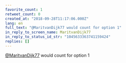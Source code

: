 ```yaml
---
favorite_count: 1
retweet_count: 0
created_at: "2018-09-28T11:17:06.000Z"
lang: en
full_text: "@MaritvanDijk77 would count for option 1"
in_reply_to_screen_name: MaritvanDijk77
in_reply_to_status_id_str: "1045633363741159424"
replies: []
---
```


[@MaritvanDijk77](https://twitter.com/MaritvanDijk77) would count for option 1
